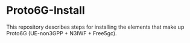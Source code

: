 # Proto6G-Install
This repository describes steps for installing the elements that make up Proto6G (UE-non3GPP + N3IWF + Free5gc).
